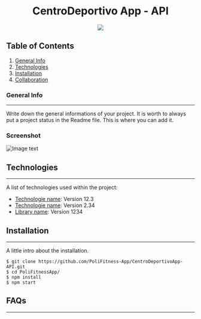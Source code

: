 <h1 align="center"> CentroDeportivo App - API</h1>
<p align="center"><img src="https://ibb.co/W04VTKw"/></p> 

## Table of Contents
1. [General Info](#general-info)
2. [Technologies](#technologies)
3. [Installation](#installation)
4. [Collaboration](#collaboration)
### General Info
***
Write down the general informations of your project. It is worth to always put a project status in the Readme file. This is where you can add it. 
### Screenshot
![Image text](https://www.united-internet.de/fileadmin/user_upload/Brands/Downloads/Logo_IONOS_by.jpg)
## Technologies
***
A list of technologies used within the project:
* [Technologie name](https://example.com): Version 12.3 
* [Technologie name](https://example.com): Version 2.34
* [Library name](https://example.com): Version 1234
## Installation
***
A little intro about the installation. 
```
$ git clone https://github.com/PoliFitness-App/CentroDeportivoApp-API.git
$ cd PoliFitnessApp/
$ npm install
$ npm start
```
## FAQs
***
